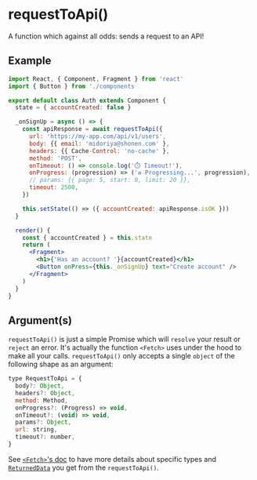 # requestToApi()

A function which against all odds: sends a request to an API!

## Example

```jsx
import React, { Component, Fragment } from 'react'
import { Button } from './components

export default class Auth extends Component {
  state = { accountCreated: false }

  _onSignUp = async () => {
    const apiResponse = await requestToApi({
      url: 'https://my-app.com/api/v1/users',
      body: {{ email: 'midoriya@shonen.com' },
      headers: {{ Cache-Control: 'no-cache' },
      method: 'POST',
      onTimeout: () => console.log('⏱️ Timeout!'),
      onProgress: (progression) => ('♻️ Progressing...', progression),
      // params: {{ page: 5, start: 0, limit: 20 }},
      timeout: 2500,
    })

    this.setState(() => ({ accountCreated: apiResponse.isOK }))
  }

  render() {
    const { accountCreated } = this.state
    return (
      <Fragment>
        <h1>{'Has an account? '}{accountCreated}</h1>
        <Button onPress={this._onSignUp} text="Create account" />
      </Fragment>
    )
  }
}
```

## Argument(s)

`requestToApi()` is just a simple Promise which will `resolve` your result or `reject` an error. It's actually the function `<Fetch>` uses under the hood to make all your calls. `requestToApi()` only accepts a single `object` of the following shape as an argument:

```js
type RequestToApi = {
  body?: Object,
  headers?: Object,
  method: Method,
  onProgress?: (Progress) => void,
  onTimeout?: (void) => void,
  params?: Object,
  url: string,
  timeout?: number,
}
```

See [`<Fetch>`'s doc](https://github.com/CharlesMangwa/react-data-fetcher/blob/master/docs/Fetch.md) to have more details about specific types and [`ReturnedData`](https://github.com/CharlesMangwa/react-data-fetcher/blob/master/docs/Fetch.md#returneddata) you get from the `requestToApi()`.
